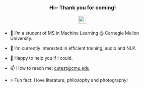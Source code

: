 <h3 align="center">

​    Hi~ Thank you for coming!

​    <img src="https://media.giphy.com/media/hvRJCLFzcasrR4ia7z/giphy.gif" width="25px">

</h3>

</h3>

- 🔭 I’m a student of MS in Machine Learning @ Carnegie Mellon University.

- 🌱 I’m currently interested in efficient training, audio and NLP.

- 💬 Happy to help you if I could.

- 📫 How to reach me: cutest@cmu.edu

- ⚡ Fun fact: I love literature, philosophy and photography!

